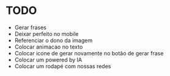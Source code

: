 # TODO

- Gerar frases
- Deixar perfeito no mobile
- Referenciar o dono da imagem
- Colocar animacao no texto
- Colocar icone de gerar novamente no botão de gerar frase
- Colocar um powered by IA
- Colocar um rodapé com nossas redes